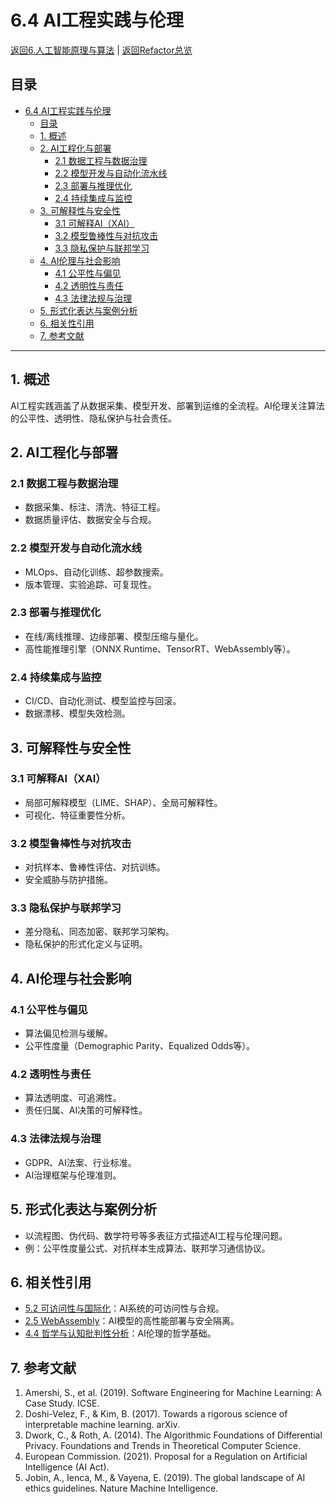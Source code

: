 # 6.4 AI工程实践与伦理

[返回6.人工智能原理与算法](./README.md) | [返回Refactor总览](../README.md)

## 目录

- [6.4 AI工程实践与伦理](#64-ai工程实践与伦理)
  - [目录](#目录)
  - [1. 概述](#1-概述)
  - [2. AI工程化与部署](#2-ai工程化与部署)
    - [2.1 数据工程与数据治理](#21-数据工程与数据治理)
    - [2.2 模型开发与自动化流水线](#22-模型开发与自动化流水线)
    - [2.3 部署与推理优化](#23-部署与推理优化)
    - [2.4 持续集成与监控](#24-持续集成与监控)
  - [3. 可解释性与安全性](#3-可解释性与安全性)
    - [3.1 可解释AI（XAI）](#31-可解释aixai)
    - [3.2 模型鲁棒性与对抗攻击](#32-模型鲁棒性与对抗攻击)
    - [3.3 隐私保护与联邦学习](#33-隐私保护与联邦学习)
  - [4. AI伦理与社会影响](#4-ai伦理与社会影响)
    - [4.1 公平性与偏见](#41-公平性与偏见)
    - [4.2 透明性与责任](#42-透明性与责任)
    - [4.3 法律法规与治理](#43-法律法规与治理)
  - [5. 形式化表达与案例分析](#5-形式化表达与案例分析)
  - [6. 相关性引用](#6-相关性引用)
  - [7. 参考文献](#7-参考文献)

---

## 1. 概述

AI工程实践涵盖了从数据采集、模型开发、部署到运维的全流程。AI伦理关注算法的公平性、透明性、隐私保护与社会责任。

## 2. AI工程化与部署

### 2.1 数据工程与数据治理

- 数据采集、标注、清洗、特征工程。
- 数据质量评估、数据安全与合规。

### 2.2 模型开发与自动化流水线

- MLOps、自动化训练、超参数搜索。
- 版本管理、实验追踪、可复现性。

### 2.3 部署与推理优化

- 在线/离线推理、边缘部署、模型压缩与量化。
- 高性能推理引擎（ONNX Runtime、TensorRT、WebAssembly等）。

### 2.4 持续集成与监控

- CI/CD、自动化测试、模型监控与回滚。
- 数据漂移、模型失效检测。

## 3. 可解释性与安全性

### 3.1 可解释AI（XAI）

- 局部可解释模型（LIME、SHAP）、全局可解释性。
- 可视化、特征重要性分析。

### 3.2 模型鲁棒性与对抗攻击

- 对抗样本、鲁棒性评估、对抗训练。
- 安全威胁与防护措施。

### 3.3 隐私保护与联邦学习

- 差分隐私、同态加密、联邦学习架构。
- 隐私保护的形式化定义与证明。

## 4. AI伦理与社会影响

### 4.1 公平性与偏见

- 算法偏见检测与缓解。
- 公平性度量（Demographic Parity、Equalized Odds等）。

### 4.2 透明性与责任

- 算法透明度、可追溯性。
- 责任归属、AI决策的可解释性。

### 4.3 法律法规与治理

- GDPR、AI法案、行业标准。
- AI治理框架与伦理准则。

## 5. 形式化表达与案例分析

- 以流程图、伪代码、数学符号等多表征方式描述AI工程与伦理问题。
- 例：公平性度量公式、对抗样本生成算法、联邦学习通信协议。

## 6. 相关性引用

- [5.2 可访问性与国际化](../5.技术规范与标准/5.2%20可访问性与国际化.md)：AI系统的可访问性与合规。
- [2.5 WebAssembly](../2.技术栈与框架/2.5%20WebAssembly.md)：AI模型的高性能部署与安全隔离。
- [4.4 哲学与认知批判性分析](../4.设计模式与架构/4.4%20哲学与认知批判性分析.md)：AI伦理的哲学基础。

## 7. 参考文献

1. Amershi, S., et al. (2019). Software Engineering for Machine Learning: A Case Study. ICSE.
2. Doshi-Velez, F., & Kim, B. (2017). Towards a rigorous science of interpretable machine learning. arXiv.
3. Dwork, C., & Roth, A. (2014). The Algorithmic Foundations of Differential Privacy. Foundations and Trends in Theoretical Computer Science.
4. European Commission. (2021). Proposal for a Regulation on Artificial Intelligence (AI Act).
5. Jobin, A., Ienca, M., & Vayena, E. (2019). The global landscape of AI ethics guidelines. Nature Machine Intelligence.
